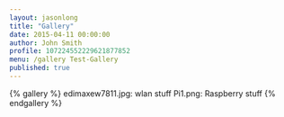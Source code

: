 ```yaml
---
layout: jasonlong
title: "Gallery"
date: 2015-04-11 00:00:00
author: John Smith
profile: 107224552229621877852
menu: /gallery Test-Gallery
published: true
---
```



{% gallery %}
edimaxew7811.jpg: wlan stuff
Pi1.png: Raspberry stuff 
{% endgallery %}

